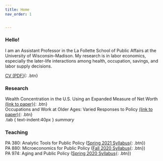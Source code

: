 ```yaml
---
title: Home
nav_order: 1


---
```


### Hello!
I am an Assistant Professor in the La Follette School of Public Affairs at the University of Wisconsin–Madison. My research is in labor economics, especially the later-life interactions among health, occupation, savings, and labor supply decisions.  

[CV (PDF)](docs/Jacobs_CV_Sept2020.pdf){: .btn}

### Research 
Wealth Concentration in the U.S. Using an Expanded Measure of Net Worth [(link to paper)](papers/Wealth_Concentration_Expanded_NW.pdf){: .btn}<br>
Occupations and Work at Older Ages: Varied Responses to Policy [(link to paper)](papers/VariedResponses-Policy.pdf){: .btn}
<br> 
.tab { text-indent:40px }<i> summary </i>


### Teaching

PA 380: Analytic Tools for Public Policy ([Spring 2021 Syllabus](docs/PA_380_Syllabus_Spring_2021.pdf){: .btn})<br>
PA 880: Microeconomics for Public Policy ([Fall 2020 Syllabus](docs/PA880_Syllabus_Fall2020.pdf){: .btn})<br>
PA 974: Aging and Public Policy ([Spring 2020 Syllabus](docs/PA_974_Aging_Syllabus.pdf){: .btn})

```

```
